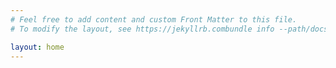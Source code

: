 ```yaml
---
# Feel free to add content and custom Front Matter to this file.
# To modify the layout, see https://jekyllrb.combundle info --path/docs/themes/#overriding-theme-defaults

layout: home
---
```

